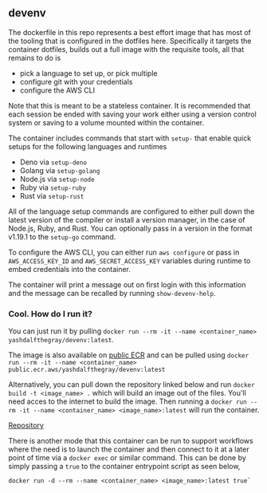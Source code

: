 ## devenv

The dockerfile in this repo represents a best effort image that has most of the tooling that is configured in the dotfiles here. Specifically it targets the container dotfiles, builds out a full image with the requisite tools, all that remains to do is

- pick a language to set up, or pick multiple
- configure git with your credentials
- configure the AWS CLI

Note that this is meant to be a stateless container. It is recommended that each session be ended with saving your work either using a version control system or saving to a volume mounted within the container.

The container includes commands that start with `setup-` that enable quick setups for the following languages and runtimes

- Deno via `setup-deno`
- Golang via `setup-golang`
- Node.js via `setup-node`
- Ruby via `setup-ruby`
- Rust via `setup-rust`

All of the language setup commands are configured to either pull down the latest version of the compiler or install a version manager, in the case of Node.js, Ruby, and Rust. You can optionally pass in a version in the format v1.19.1 to the `setup-go` command.

To configure the AWS CLI, you can either run `aws configure` or pass in `AWS_ACCESS_KEY_ID` and `AWS_SECRET_ACCESS_KEY` variables during runtime to embed credentials into the container.

The container will print a message out on first login with this information and the message can be recalled by running `show-devenv-help`.

### Cool. How do I run it?

You can just run it by pulling `docker run --rm -it --name <container_name> yashdalfthegray/devenv:latest`.

The image is also available on [public ECR](https://gallery.ecr.aws/yashdalfthegray/devenv) and can be pulled using `docker run --rm -it --name <container_name> public.ecr.aws/yashdalfthegray/devenv:latest`

Alternatively, you can pull down the repository linked below and run `docker build -t <image_name> .` which will build an image out of the files. You'll need acces to the internet to build the image. Then running a `docker run --rm -it --name <container_name> <image_name>:latest` will run the container.

[Repository](https://github.com/YashdalfTheGray/dotfiles)

There is another mode that this container can be run to support workflows where the need is to launch the container and then connect to it at a later point of time via a `docker exec` or similar command. This can be done by simply passing a `true` to the container entrypoint script as seen below,

```
docker run -d --rm --name <container_name> <image_name>:latest true`
```
